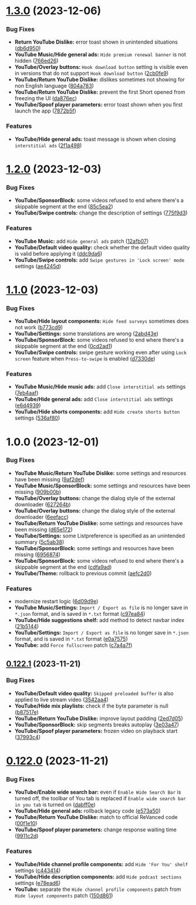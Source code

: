 # [1.3.0](https://github.com/Blawuken/revanced-integrations-extended/compare/v1.2.0...v1.3.0) (2023-12-06)


### Bug Fixes

* **Return YouTube Dislike:** error toast shown in unintended situations ([db6d950](https://github.com/Blawuken/revanced-integrations-extended/commit/db6d9506ed3b0b5edae07a8d3fb7dbc5c3e7283b))
* **YouTube Music/Hide general ads:** `Hide premium renewal banner` is not hidden ([766ed26](https://github.com/Blawuken/revanced-integrations-extended/commit/766ed260734286ad974f94e99bce9c406e3a37ad))
* **YouTube/Overlay buttons:** `Hook download button` setting is visible even in versions that do not support `Hook download button` ([2cb0fe9](https://github.com/Blawuken/revanced-integrations-extended/commit/2cb0fe98b7a264b6e81f55b88fbf0485b536f1a6))
* **YouTube/Return YouTube Dislike:** dislikes sometimes not showing for non English language ([804a783](https://github.com/Blawuken/revanced-integrations-extended/commit/804a7834e195a75aaefda7d296f1ed7f0cfaee3c))
* **YouTube/Return YouTube Dislike:** prevent the first Short opened from freezing the UI ([da876ec](https://github.com/Blawuken/revanced-integrations-extended/commit/da876ec949a9c679a549d324e3dff1f2575ba5de))
* **YouTube/Spoof player parameters:** error toast shown when you first launch the app ([7872b5f](https://github.com/Blawuken/revanced-integrations-extended/commit/7872b5f0e5ec4a998a2f5904e05be6e716fbf9ce))


### Features

* **YouTube/Hide general ads:** toast message is shown when closing `interstitial ads` ([2f1a498](https://github.com/Blawuken/revanced-integrations-extended/commit/2f1a498ddeb49755b2a34a0440e0ad18b5aa6213))

# [1.2.0](https://github.com/Blawuken/revanced-integrations-extended/compare/v1.1.0...v1.2.0) (2023-12-03)


### Bug Fixes

* **YouTube/SponsorBlock:** some videos refused to end where there's a skippable segment at the end ([85c5ea2](https://github.com/Blawuken/revanced-integrations-extended/commit/85c5ea25d3c1f12bf42fbda0cf4147c560c8520e))
* **YouTube/Swipe controls:** change the description of settings ([775f9d3](https://github.com/Blawuken/revanced-integrations-extended/commit/775f9d31de345620d76accb579b2abea7be4aa26))


### Features

* **YouTube Music:** add `Hide general ads` patch ([12afb07](https://github.com/Blawuken/revanced-integrations-extended/commit/12afb07d608ad1fd10e5a317278b0dbf5d789c8f))
* **YouTube/Default video quality:** check whether the default video quality is valid before applying it ([ddc9da6](https://github.com/Blawuken/revanced-integrations-extended/commit/ddc9da65bdc616209496e558f64aa8035e2cd40f))
* **YouTube/Swipe controls:** add `Swipe gestures in 'Lock screen' mode` settings ([ae4245d](https://github.com/Blawuken/revanced-integrations-extended/commit/ae4245d205820c28ee63a96f9dd610994f5ed742))

# [1.1.0](https://github.com/Blawuken/revanced-integrations-extended/compare/v1.0.0...v1.1.0) (2023-12-03)


### Bug Fixes

* **YouTube/Hide layout components:** `Hide feed surveys` sometimes does not work ([b773cd9](https://github.com/Blawuken/revanced-integrations-extended/commit/b773cd9cbee2f5e1df5aba58e3452a59075eebd0))
* **YouTube/Settings:** some translations are wrong ([2abd43e](https://github.com/Blawuken/revanced-integrations-extended/commit/2abd43e87ba6f6a925d0107ef012738060c41b1b))
* **YouTube/SponsorBlock:** some videos refused to end where there's a skippable segment at the end ([0cd2ad1](https://github.com/Blawuken/revanced-integrations-extended/commit/0cd2ad1af0f12803999c9dec0d977cfb6def5ee5))
* **YouTube/Swipe controls:** swipe gesture working even after using `Lock screen` feature when `Press-to-swipe` is enabled ([d7330de](https://github.com/Blawuken/revanced-integrations-extended/commit/d7330de8220aa1237efe1ed221680be61e827d10))


### Features

* **YouTube Music/Hide music ads:** add `Close interstitial ads` settings ([7eb4aaf](https://github.com/Blawuken/revanced-integrations-extended/commit/7eb4aafe6cfff26c8e52a73395c79f7cbcfe6308))
* **YouTube/Hide general ads:** add `Close interstitial ads` settings ([e6d4939](https://github.com/Blawuken/revanced-integrations-extended/commit/e6d4939d1987f7d6efe373cba56012925b0781e6))
* **YouTube/Hide shorts components:** add `Hide create shorts button` settings ([536af80](https://github.com/Blawuken/revanced-integrations-extended/commit/536af802b917ff63780120ac21bd72db42a80b90))

# 1.0.0 (2023-12-01)


### Bug Fixes

* **YouTube Music/Return YouTube Dislike:** some settings and resources have been missing ([9af2def](https://github.com/Blawuken/revanced-integrations-extended/commit/9af2def4541087d831bb7266ad3dd40102f729b8))
* **YouTube Music/SponsorBlock:** some settings and resources have been missing ([909b00b](https://github.com/Blawuken/revanced-integrations-extended/commit/909b00b6c879f1fed58aa20b5664b1a92b4c3028))
* **YouTube/Overlay buttons:** change the dialog style of the external downloader ([627264b](https://github.com/Blawuken/revanced-integrations-extended/commit/627264b5d5076ad2a6c59ee9b57f88b120d27438))
* **YouTube/Overlay buttons:** change the dialog style of the external downloader ([6eefacc](https://github.com/Blawuken/revanced-integrations-extended/commit/6eefacc5b50767ea5069b62ec06f89905116def8))
* **YouTube/Return YouTube Dislike:** some settings and resources have been missing ([d65e172](https://github.com/Blawuken/revanced-integrations-extended/commit/d65e17272d1858f568d6cf90dacfde931c4bfcf2))
* **YouTube/Settings:** some Listpreference is specified as an unintended summary ([5c5ab38](https://github.com/Blawuken/revanced-integrations-extended/commit/5c5ab380504f6a7b84e73b88306f842e68bfcf71))
* **YouTube/SponsorBlock:** some settings and resources have been missing ([6956874](https://github.com/Blawuken/revanced-integrations-extended/commit/695687428945fef18567907b3891befbca5215e6))
* **YouTube/SponsorBlock:** some videos refused to end where there's a skippable segment at the end ([cdfa9ad](https://github.com/Blawuken/revanced-integrations-extended/commit/cdfa9ad5424fc6f425ccdaf40f3a11da6f95e4d5))
* **YouTube/Theme:** rollback to previous commit ([aefc2d0](https://github.com/Blawuken/revanced-integrations-extended/commit/aefc2d0c0b03e7bceb90f2252366c38ea2c76f2f))


### Features

* modernize restart logic ([6d09d9e](https://github.com/Blawuken/revanced-integrations-extended/commit/6d09d9e3ce1925282ea1ff5542c63c635206b6fb))
* **YouTube Music/Settings:** `Import / Export as file` is no longer save in `*.json` format, and is saved in `*.txt` format ([c97ea84](https://github.com/Blawuken/revanced-integrations-extended/commit/c97ea84bea1f0ad4bd64fa2690eb704ec42475fd))
* **YouTube/Hide suggestions shelf:** add method to detect navbar index ([21b5144](https://github.com/Blawuken/revanced-integrations-extended/commit/21b51446b69fb387613c06a51555c8cff531c948))
* **YouTube/Settings:** `Import / Export as file` is no longer save in `*.json` format, and is saved in `*.txt` format ([e0a7575](https://github.com/Blawuken/revanced-integrations-extended/commit/e0a7575ed046076aee362e8e56f4417b3317cc11))
* **YouTube:** add `Force fullscreen` patch ([c7a4a7f](https://github.com/Blawuken/revanced-integrations-extended/commit/c7a4a7fe88182a5e4da1ab4259df55e54caf6654))

## [0.122.1](https://github.com/Blawuken/revanced-integrations/compare/v0.122.0...v0.122.1) (2023-11-21)


### Bug Fixes

* **YouTube/Default video quality:** `Skipped preloaded buffer` is also applied to live stream video ([3542aa4](https://github.com/Blawuken/revanced-integrations/commit/3542aa416109027b8ef9f383e3218412b902a832))
* **YouTube/Hide mix playlists:** check if the byte parameter is null ([b87517e](https://github.com/Blawuken/revanced-integrations/commit/b87517ead135af3aa0932b9f0e8565c633a19d83))
* **YouTube/Return YouTube Dislike:** improve layout padding ([2ed7d05](https://github.com/Blawuken/revanced-integrations/commit/2ed7d05390110997a8a31410e2b8200d981d0ab2))
* **YouTube/SponsorBlock:** skip segments breaks autoplay ([3e03a47](https://github.com/Blawuken/revanced-integrations/commit/3e03a4743ecea202e23da593c9da0845dd889fcd))
* **YouTube/Spoof player parameters:** frozen video on playback start ([37993c4](https://github.com/Blawuken/revanced-integrations/commit/37993c44fc760208723944cae0fc8f08cb27d889))

# [0.122.0](https://github.com/Blawuken/revanced-integrations/compare/v0.121.4...v0.122.0) (2023-11-21)


### Bug Fixes

* **YouTube/Enable wide search bar:** even if `Enable Wide Search Bar` is turned off, the toolbar of You tab is replaced if `Enable wide search bar in you tab` is turned on ([dabff0e](https://github.com/Blawuken/revanced-integrations/commit/dabff0e5dea887d5e60d51f4e972cf0b1829027d))
* **YouTube/Hide general ads:** rollback legacy code ([e573a50](https://github.com/Blawuken/revanced-integrations/commit/e573a502cd39626b1fdaa75f27e9f7b62e793c6c))
* **YouTube/Return YouTube Dislike:** match to official ReVanced code ([00f1e10](https://github.com/Blawuken/revanced-integrations/commit/00f1e106a01f3fd63f60cf2b78da06a38dae72a5))
* **YouTube/Spoof player parameters:** change response waiting time ([9911c2d](https://github.com/Blawuken/revanced-integrations/commit/9911c2dc50c40c013ec4c4bde700a7a22acb453f))


### Features

* **YouTube/Hide channel profile components:** add `Hide 'For You' shelf` settings ([c443414](https://github.com/Blawuken/revanced-integrations/commit/c443414cdf064f8cade9693189bdd4917234c928))
* **YouTube/Hide description components:** add `Hide podcast sections` settings ([e78ead6](https://github.com/Blawuken/revanced-integrations/commit/e78ead6a373716000cf2af2d3bfe3e1c78770202))
* **YouTube:** separate the `Hide channel profile components` patch from `Hide layout components` patch ([150d861](https://github.com/Blawuken/revanced-integrations/commit/150d8616479f7a9469d525033a6b77b5c3c7082d))
